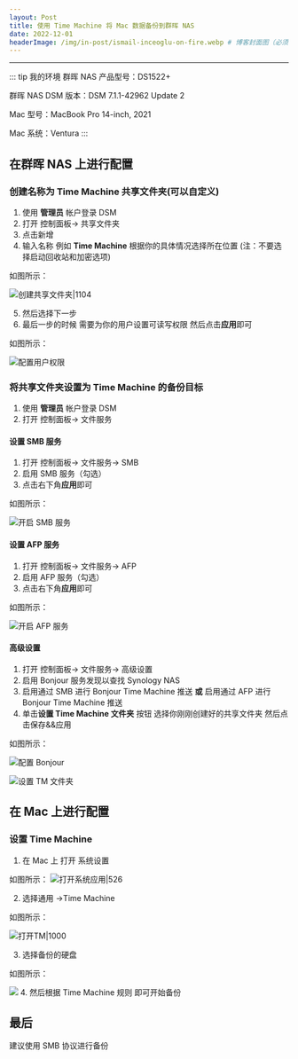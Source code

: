 ```yaml
---
layout: Post
title: 使用 Time Machine 将 Mac 数据备份到群晖 NAS
date: 2022-12-01
headerImage: /img/in-post/ismail-inceoglu-on-fire.webp # 博客封面图（必须，即使上一项选了 false，因为图片也需要在首页显示）
---
```



---

::: tip  我的环境
群晖 NAS 产品型号：DS1522+

群晖 NAS DSM 版本：DSM 7.1.1-42962 Update 2

Mac 型号：MacBook Pro 14-inch, 2021

Mac 系统：Ventura
:::

##  在群晖 NAS 上进行配置

### 创建名称为 **Time Machine** 共享文件夹(可以自定义)

1. 使用 **管理员** 帐户登录 DSM
2. 打开 控制面板-> 共享文件夹
3. 点击新增
4. 输入名称 例如 **Time Machine** 根据你的具体情况选择所在位置 (注：不要选择启动回收站和加密选项)

如图所示：

![创建共享文件夹|1104](./assets/nas-share-create-timemachine.png)

5. 然后选择下一步
6. 最后一步的时候 需要为你的用户设置可读写权限 然后点击**应用**即可

如图所示：

![配置用户权限](./assets/nas-share-timemachine-perm.png)

### 将共享文件夹设置为 Time Machine 的备份目标

1. 使用 **管理员** 帐户登录 DSM
2. 打开 控制面板-> 文件服务

#### 设置 SMB 服务

1. 打开 控制面板-> 文件服务-> SMB
2. 启用 SMB 服务（勾选）
3. 点击右下角**应用**即可

如图所示：

![开启 SMB 服务](./assets/nas-smb-start.png)
#### 设置 AFP 服务

1. 打开 控制面板-> 文件服务-> AFP
2. 启用 AFP 服务（勾选）
3. 点击右下角**应用**即可

如图所示：

![开启 AFP 服务](./assets/nas-afp-start.png)

#### 高级设置

1. 打开 控制面板-> 文件服务-> 高级设置
2. 启用 Bonjour 服务发现以查找 Synology NAS
3. 启用通过 SMB 进行 Bonjour Time Machine 推送 **或** 启用通过 AFP 进行  Bonjour Time Machine 推送
4. 单击**设置 Time Machine 文件夹**  按钮 选择你刚刚创建好的共享文件夹 然后点击保存&&应用

如图所示：

![配置 Bonjour](./assets/nas-bonjour-start.png)

![设置 TM 文件夹](./assets/nas-timemachine-set.png)

## 在 Mac 上进行配置

### 设置 Time Machine

1. 在 Mac 上 打开 系统设置

如图所示：
![打开系统应用|526](./assets/mac-system-settings.png)

2. 选择通用 ->Time Machine

如图所示：

![打开TM|1000](./assets/mac-timemachine-main.png)

3. 选择备份的硬盘

如图所示：

![](./assets/mac-timemachine-set.png)
4. 然后根据 Time Machine 规则 即可开始备份

## 最后

建议使用 SMB 协议进行备份
